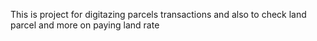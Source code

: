 This is project for digitazing parcels transactions and also to check land parcel and more on paying land rate
